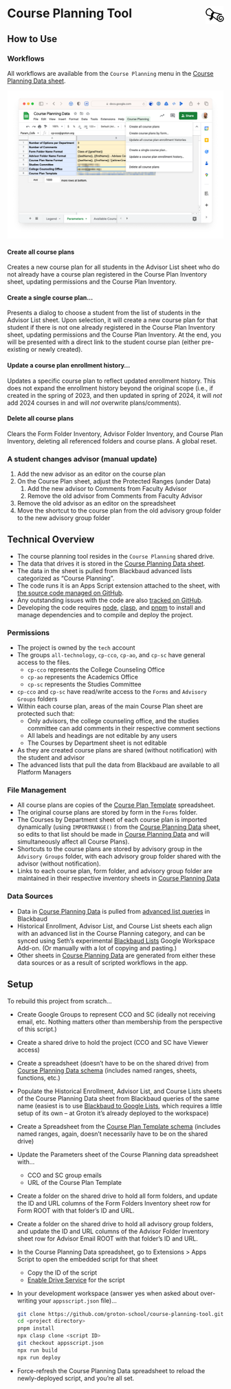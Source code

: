 # [<img src="/logo.png" style="float: right; height: 1.5em;"/>](https://thenounproject.com/icon/diploma-1167133/) Course Planning Tool

## How to Use

### Workflows

All workflows are available from the `Course Planning` menu in the [Course Planning Data sheet](./schema/sheets/Course%20Planning%20Data.xlsx).

![Screenshot](./images/screenshot.png)

#### Create all course plans

Creates a new course plan for all students in the Advisor List sheet who do not already have a course plan registered in the Course Plan Inventory sheet, updating permissions and the Course Plan Inventory.

#### Create a single course plan…

Presents a dialog to choose a student from the list of students in the Advisor List sheet. Upon selection, it will create a new course plan for that student if there is not one already registered in the Course Plan Inventory sheet, updating permissions and the Course Plan Inventory. At the end, you will be presented with a direct link to the student course plan (either pre-existing or newly created).

#### Update a course plan enrollment history…

Updates a specific course plan to reflect updated enrollment history. This does not expand the enrollment history beyond the original scope (i.e., if created in the spring of 2023, and then updated in spring of 2024, it will _not_ add 2024 courses in and will _not_ overwrite plans/comments).

#### Delete all course plans

Clears the Form Folder Inventory, Advisor Folder Inventory, and Course Plan Inventory, deleting all referenced folders and course plans. A global reset.

### A student changes advisor (manual update)

1. Add the new advisor as an editor on the course plan
2. On the Course Plan sheet, adjust the Protected Ranges (under Data)
   1. Add the new advisor to Comments from Faculty Advisor
   2. Remove the old advisor from Comments from Faculty Advisor
3. Remove the old advisor as an editor on the spreadsheet
4. Move the shortcut to the course plan from the old advisory group folder to the new advisory group folder

## Technical Overview

- The course planning tool resides in the `Course Planning` shared drive.
- The data that drives it is stored in the [Course Planning Data sheet](./schema/sheets/Course%20Planning%20Data.xlsx).
- The data in the sheet is pulled from Blackbaud advanced lists categorized as “Course Planning”.
- The code runs it is an Apps Script extension attached to the sheet, with [the source code managed on GitHub](https://github.com/groton-school/course-planning-tool).
- Any outstanding issues with the code are also [tracked on GitHub](https://github.com/groton-school/course-planning-tool/issues).
- Developing the code requires [node](https://nodejs.org/), [clasp](https://github.com/google/clasp#install), and [pnpm](https://pnpm.io/installation#using-npm) to install and manage dependencies and to compile and deploy the project.

### Permissions

- The project is owned by the `tech` account
- The groups `all-technology`, `cp-cco`, `cp-ao`, and `cp-sc` have general access to the files.
  - `cp-cco` represents the College Counseling Office
  - `cp-ao` represents the Academics Office
  - `cp-sc` represents the Studies Committee
- `cp-cco` and `cp-sc` have read/write access to the `Forms` and `Advisory Groups` folders
- Within each course plan, areas of the main Course Plan sheet are protected such that:
  - Only advisors, the college counseling office, and the studies committee can add comments in their respective comment sections
  - All labels and headings are not editable by any users
  - The Courses by Department sheet is not editable
- As they are created course plans are shared (without notification) with the student and advisor
- The advanced lists that pull the data from Blackbaud are available to all Platform Managers

### File Management

- All course plans are copies of the [Course Plan Template](./schema/sheets/Course%20Plan%20Template.xlsx) spreadsheet.
- The original course plans are stored by form in the `Forms` folder.
- The Courses by Department sheet of each course plan is imported dynamically (using `IMPORTRANGE()` from the [Course Planning Data](./schema/sheets/Course%20Planning%20Data.xlsx) sheet, so edits to that list should be made in [Course Planning Data](./schema/sheets/Course%20Planning%20Data.xlsx) and will simultaneously affect all Course Plans).
- Shortcuts to the course plans are stored by advisory group in the `Advisory Groups` folder, with each advisory group folder shared with the advisor (without notification).
- Links to each course plan, form folder, and advisory group folder are maintained in their respective inventory sheets in [Course Planning Data](./schema/sheets/Course%20Planning%20Data.xlsx)

### Data Sources

- Data in [Course Planning Data](./schema/sheets/Course%20Planning%20Data.xlsx) is pulled from [advanced list queries](./schema/queries) in Blackbaud
- Historical Enrollment, Advisor List, and Course List sheets each align with an advanced list in the Course Planning category, and can be synced using Seth’s experimental [Blackbaud Lists](https://github.com/groton-school/blackbaud-to-google-lists) Google Workspace Add-on. (Or manually with a lot of copying and pasting.)
- Other sheets in [Course Planning Data](./schema/sheets/Course%20Planning%20Data.xlsx) are generated from either these data sources or as a result of scripted workflows in the app.

## Setup

To rebuild this project from scratch…

- Create Google Groups to represent CCO and SC (ideally not receiving email, etc. Nothing matters other than membership from the perspective of this script.)
- Create a shared drive to hold the project (CCO and SC have Viewer access)
- Create a spreadsheet (doesn’t have to be on the shared drive) from [Course Planning Data schema](./schema/sheets/Course%20Planning%20Data.xlsx) (includes named ranges, sheets, functions, etc.)
- Populate the Historical Enrollment, Advisor List, and Course Lists sheets of the Course Planning Data sheet from Blackbaud queries of the same name (easiest is to use [Blackbaud to Google Lists](https://github.com/groton-school/blackbaud-to-google-lists), which requires a little setup of its own – at Groton it’s already deployed to the workspace)
- Create a Spreadsheet from the [Course Plan Template schema](./schema/sheets/Course%20Plan%20Template.xlsx) (includes named ranges, again, doesn’t necessarily have to be on the shared drive)
- Update the Parameters sheet of the Course Planning data spreadsheet with…
  - CCO and SC group emails
  - URL of the Course Plan Template
- Create a folder on the shared drive to hold all form folders, and update the ID and URL columns of the Form Folders Inventory sheet row for Form ROOT with that folder’s ID and URL.
- Create a folder on the shared drive to hold all advisory group folders, and update the ID and URL columns of the Advisor Folder Inventory sheet row for Advisor Email ROOT with that folder’s ID and URL.
- In the Course Planning Data spreadsheet, go to Extensions > Apps Script to open the embedded script for that sheet
  - Copy the ID of the script
  - [Enable Drive Service](https://developers.google.com/apps-script/guides/services/advanced#enable_advanced_services) for the script
- In your development workspace (answer yes when asked about over-writing your `appsscript.json` file)…

  ```bash
  git clone https://github.com/groton-school/course-planning-tool.git <project directory>
  cd <project directory>
  pnpm install
  npx clasp clone <script ID>
  git checkout appsscript.json
  npx run build
  npx run deploy
  ```

- Force-refresh the Course Planning Data spreadsheet to reload the newly-deployed script, and you’re all set.
